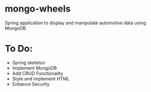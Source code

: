 # mongo-wheels
Spring application to display and manipulate automotive data using MongoDB

# To Do:
- Spring skeleton
- Implement MongoDB
- Add CRUD Functionality
- Style and implement HTML
- Enhance Security
